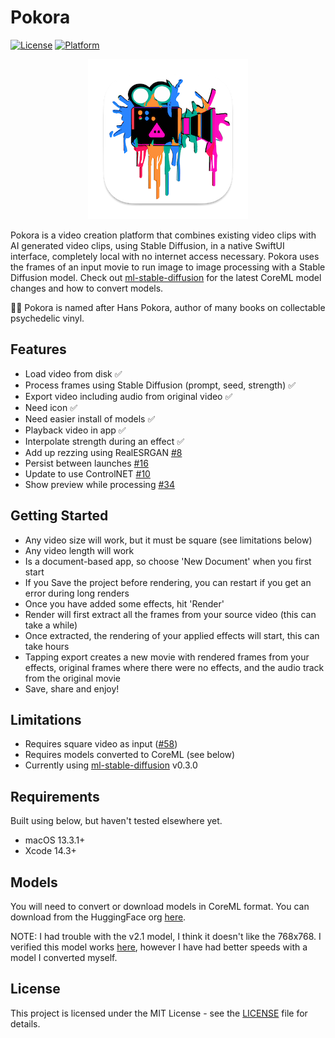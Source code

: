 # Pokora

[![License](https://img.shields.io/badge/license-MIT-blue.svg)](https://opensource.org/licenses/MIT)
[![Platform](https://img.shields.io/badge/platform-macOS-lightgrey)](https://www.apple.com/macos)

<p align="center">
  <img src="Pokora/Assets.xcassets/AppIcon.appiconset/icon-256.png" alt="Pokora icon" />
</p>

Pokora is a video creation platform that combines existing video clips with AI generated video clips, using Stable Diffusion, in a native SwiftUI interface, completely local with no internet access necessary. Pokora uses the frames of an input movie to run image to image processing with a Stable Diffusion model. Check out [ml-stable-diffusion](https://github.com/apple/ml-stable-diffusion) for the latest CoreML model changes and how to convert models.

🧙‍♂️ Pokora is named after Hans Pokora, author of many books on collectable psychedelic vinyl.

## Features

- Load video from disk ✅
- Process frames using Stable Diffusion (prompt, seed, strength) ✅
- Export video including audio from original video ✅
- Need icon ✅
- Need easier install of models ✅
- Playback video in app ✅
- Interpolate strength during an effect ✅
- Add up rezzing using RealESRGAN [#8](https://github.com/pj4533/Pokora/issues/8)
- Persist between launches [#16](https://github.com/pj4533/Pokora/issues/16)
- Update to use ControlNET [#10](https://github.com/pj4533/Pokora/issues/10)
- Show preview while processing [#34](https://github.com/pj4533/Pokora/issues/34)

## Getting Started

- Any video size will work, but it must be square (see limitations below)
- Any video length will work
- Is a document-based app, so choose 'New Document' when you first start
- If you Save the project before rendering, you can restart if you get an error during long renders
- Once you have added some effects, hit 'Render'
- Render will first extract all the frames from your source video (this can take a while)
- Once extracted, the rendering of your applied effects will start, this can take hours
- Tapping export creates a new movie with rendered frames from your effects, original frames where there were no effects, and the audio track from the original movie
- Save, share and enjoy!

## Limitations

- Requires square video as input ([#58](https://github.com/pj4533/Pokora/issues/58))
- Requires models converted to CoreML (see below)
- Currently using [ml-stable-diffusion](https://github.com/apple/ml-stable-diffusion) v0.3.0

## Requirements

Built using below, but haven't tested elsewhere yet.

- macOS 13.3.1+
- Xcode 14.3+

## Models

You will need to convert or download models in CoreML format. You can download from the HuggingFace org [here](https://huggingface.co/coreml).

NOTE: I had trouble with the v2.1 model, I think it doesn't like the 768x768. I verified this model works [here](https://huggingface.co/coreml/coreml-stable-diffusion-v1-5/blob/main/split-einsum/v1-5_split-einsum.zip), however I have had better speeds with a model I converted myself. 

## License

This project is licensed under the MIT License - see the [LICENSE](./LICENSE) file for details.


